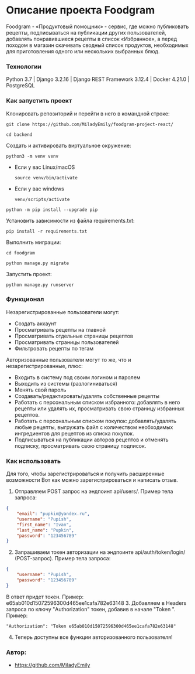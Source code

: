 # Описание проекта Foodgram

Foodgram - «Продуктовый помощник» - сервис, где можно публиковать рецепты, подписываться на публикации других пользователей, добавлять понравившиеся рецепты в список «Избранное», а перед походом в магазин скачивать сводный список продуктов, необходимых для приготовления одного или нескольких выбранных блюд.

### Технологии

Python 3.7 | Django 3.2.16 | Django REST Framework 3.12.4 | Docker 4.21.0 | PostgreSQL

### Как запустить проект

Клонировать репозиторий и перейти в него в командной строке:

```
git clone https://github.com/MiladyEmily/foodgram-project-react/
```

```
cd backend
```

Cоздать и активировать виртуальное окружение:

```
python3 -m venv venv
```

* Если у вас Linux/macOS

    ```
    source venv/bin/activate
    ```

* Если у вас windows

    ```
    venv/scripts/activate
    ```

```
python -m pip install --upgrade pip
```

Установить зависимости из файла requirements.txt:

```
pip install -r requirements.txt
```

Выполнить миграции:
```
cd foodgram
```

```
python manage.py migrate
```

Запустить проект:

```
python manage.py runserver
```
### Функционал
Незарегистрированные пользователи могут:
- Создать аккаунт
- Просматривать рецепты на главной
- Просматривать отдельные страницы рецептов
- Просматривать страницы пользователей
- Фильтровать рецепты по тегам

Авторизованные пользователи могут то же, что и незарегистрированные, плюс:
- Входить в систему под своим логином и паролем
- Выходить из системы (разлогиниваться)
- Менять свой пароль
- Создавать/редактировать/удалять собственные рецепты
- Работать с персональным списком избранного: добавлять в него рецепты или удалять их, просматривать свою страницу избранных рецептов.
- Работать с персональным списком покупок: добавлять/удалять любые рецепты, выгружать файл с количеством необходимых ингредиентов для рецептов из списка покупок.
- Подписываться на публикации авторов рецептов и отменять подписку, просматривать свою страницу подписок.

### Как использовать
Для того, чтобы зарегистрироваться и получить расширенные возможности 
Вот как можно зарегистрироваться и написать отзыв.
1. Отправляем POST запрос на эндпоинт api/users/. Пример тела запроса:
```json
{
    "email": "pupkin@yandex.ru",
    "username": "Pupish",
    "first_name": "Ivan",
    "last_name": "Pupkin",
    "password": "123456789"
}
```
2. Запрашиваем токен авторизации на эндпоинте api/auth/token/login/ (POST-запрос). Пример тела запроса:
```json
{
    "username": "Pupish",
    "password": "123456789"
}
```
В ответ придет токен. Пример: e65ab010d15072596300d465ee1cafa782e63148
3. Добавляем в Headers запроса по ключу "Authorization" токен, добавив в начале "Token ". Пример:
```
"Authorization": "Token e65ab010d15072596300d465ee1cafa782e63148"
```
4. Теперь доступны все функции авторизованного пользователя!

### Автор:

- https://github.com/MiladyEmily
